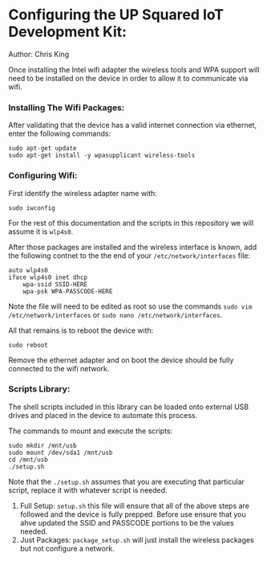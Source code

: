 # Configuring the UP Squared IoT Development Kit:

Author: Chris King

Once installing the Intel wifi adapter the wireless tools and WPA support will need to be installed on the device in order to allow it to communicate via wifi.

### Installing The Wifi Packages:

After validating that the device has a valid internet connection via ethernet, enter the following commands:

```
sudo apt-get update
sudo apt-get install -y wpasupplicant wireless-tools
```

### Configuring Wifi:

First identify the wireless adapter name with:

```
sudo iwconfig
```

For the rest of this documentation and the scripts in this repository we will assume it is `wlp4s0`.

After those packages are installed and the wireless interface is known, add the following contnet to the the end of your `/etc/network/interfaces` file:

```
auto wlp4s0
iface wlp4s0 inet dhcp
    wpa-ssid SSID-HERE
    wpa-psk WPA-PASSCODE-HERE
```

Note the file will need to be edited as root so use the commands `sudo vim /etc/network/interfaces` or `sudo nano /etc/network/interfaces`.


All that remains is to reboot the device with:

```
sudo reboot
```

Remove the ethernet adapter and on boot the device should be fully connected to the wifi network.


### Scripts Library:

The shell scripts included in this library can be loaded onto external USB drives and placed in the device to automate this process.

The commands to mount and execute the scripts:

```
sudo mkdir /mnt/usb
sudo mount /dev/sda1 /mnt/usb
cd /mnt/usb
./setup.sh
```

Note that the `./setup.sh` assumes that you are executing that particular script, replace it with whatever script is needed.


1. Full Setup: `setup.sh` this file will ensure that all of the above steps are followed and the device is fully prepped. Before use ensure that you ahve updated the SSID and PASSCODE portions to be the values needed.
2. Just Packages: `package_setup.sh` will just install the wireless packages but not configure a network.
